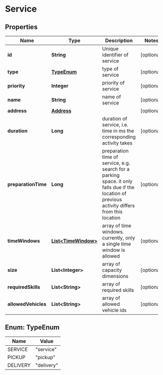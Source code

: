 
# Service

## Properties
Name | Type | Description | Notes
------------ | ------------- | ------------- | -------------
**id** | **String** | Unique identifier of service |  [optional]
**type** | [**TypeEnum**](#TypeEnum) | type of service |  [optional]
**priority** | **Integer** | priority of service |  [optional]
**name** | **String** | name of service |  [optional]
**address** | [**Address**](Address.md) |  |  [optional]
**duration** | **Long** | duration of service, i.e. time in ms the corresponding activity takes |  [optional]
**preparationTime** | **Long** | preparation time of service, e.g. search for a parking space. it only falls due if the location of previous activity differs from this location |  [optional]
**timeWindows** | [**List&lt;TimeWindow&gt;**](TimeWindow.md) | array of time windows. currently, only a single time window is allowed |  [optional]
**size** | **List&lt;Integer&gt;** | array of capacity dimensions |  [optional]
**requiredSkills** | **List&lt;String&gt;** | array of required skills |  [optional]
**allowedVehicles** | **List&lt;String&gt;** | array of allowed vehicle ids |  [optional]


<a name="TypeEnum"></a>
## Enum: TypeEnum
Name | Value
---- | -----
SERVICE | &quot;service&quot;
PICKUP | &quot;pickup&quot;
DELIVERY | &quot;delivery&quot;



